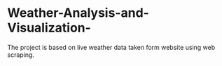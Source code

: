 # Weather-Analysis-and-Visualization-
The project is based on live weather data taken form website using web scraping. 
